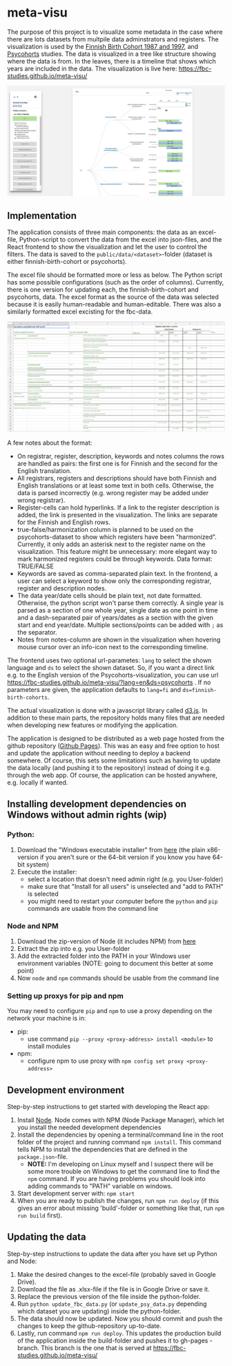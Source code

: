 # meta-visu

The purpose of this project is to visualize some metadata in the case where there are lots datasets from multpile data adminstrators and registers. The visualization is used by the [Finnish Birth Cohort 1987 and 1997](https://thl.fi/fi/tutkimus-ja-kehittaminen/tutkimukset-ja-hankkeet/kansallinen-syntymakohortti-1987), and [Psycohorts](http://psycohorts.utu.fi/) studies. The data is visualized in a tree like structure showing where the data is from. In the leaves, there is a timeline that shows which years are included in the data. The visualization is live here: https://fbc-studies.github.io/meta-visu/

![Screenshot of the visualization](readme-imgs/visu-screenshot.PNG?raw=true "Screenshot of the visualization")

## Implementation

The application consists of three main components: the data as an excel-file, Python-script to convert the data from the excel into json-files, and the React frontend to show the visualization and let the user to control the filters. The data is saved to the `public/data/<dataset>`-folder (dataset is either finnish-birth-cohort or psycohorts).

The excel file should be formatted more or less as below. The Python script has some possible configurations (such as the order of columns). Currently, there is one version for updating each, the finnish-birth-cohort and psycohorts, data. The excel format as the source of the data was selected because it is easily human-readable and human-editable. There was also a similarly formatted excel excisting for the fbc-data.

![Screenshot of the excel format](readme-imgs/data-screenshot.PNG?raw=true "Screenshot of the excel format")

A few notes about the format:

- On registrar, register, description, keywords and notes columns the rows are handled as pairs: the first one is for Finnish and the second for the English translation.
- All registrars, registers and descriptions should have both Finnish and English translations or at least some text in both cells. Otherwise, the data is parsed incorrectly (e.g. wrong register may be added under wrong registrar).
- Register-cells can hold hyperlinks. If a link to the register description is added, the link is presented in the visualization. The links are separate for the Finnish and English rows.
- true-false/harmonization column is planned to be used on the psycohorts-dataset to show which registers have been "harmonized". Currently, it only adds an asterisk next to the register name on the visualization. This feature might be unnecessary: more elegant way to mark harmonized registers could be through keywords. Data format: TRUE/FALSE
- Keywords are saved as comma-separated plain text. In the frontend, a user can select a keyword to show only the corresponding registrar, register and description nodes.
- The data year/date cells should be plain text, not date formatted. Otherwise, the python script won't parse them correctly. A single year is parsed as a section of one whole year, single date as one point in time and a dash-separated pair of years/dates as a section with the given start and end year/date. Multiple sections/points can be added with `;` as the separator.
- Notes from notes-column are shown in the visualization when hovering mouse cursor over an info-icon next to the corresponding timeline.

The frontend uses two optional url-parametes: `lang` to select the shown language and `ds` to select the shown dataset. So, if you want a direct link e.g. to the English version of the Psycohorts-visualization, you can use url https://fbc-studies.github.io/meta-visu/?lang=en&ds=psycohorts . If no parameters are given, the application defaults to `lang=fi` and `ds=finnish-birth-cohorts`.

The actual visualization is done with a javascript library called [d3.js](https://d3js.org/).
In addition to these main parts, the repository holds many files that are needed when developing new features or modifying the application.

The application is designed to be distributed as a web page hosted from the github repository ([Github Pages](https://pages.github.com/)). This was an easy and free option to host and update the application without needing to deploy a backend somewhere. Of course, this sets some limitations such as having to update the data locally (and pushing it to the repository) instead of doing it e.g. through the web app. Of course, the application can be hosted anywhere, e.g. locally if wanted.

## Installing development dependencies on Windows without admin rights (wip)

### Python:

1. Download the "Windows executable installer" from [here](https://www.python.org/downloads/windows/) (the plain x86-version if you aren't sure or the 64-bit version if you know you have 64-bit system)
2. Execute the installer:
   - select a location that doesn't need admin right (e.g. you User-folder)
   - make sure that "Install for all users" is unselected and "add to PATH" is selected
   - you might need to restart your computer before the `python` and `pip` commands are usable from the command line

### Node and NPM

1. Download the zip-version of Node (it includes NPM) from [here](https://nodejs.org/en/download/)
2. Extract the zip into e.g. you User-folder
3. Add the extracted folder into the PATH in your Windows user environment variables (NOTE: going to document this better at some point)
4. Now `node` and `npm` commands should be usable from the command line

### Setting up proxys for pip and npm

You may need to configure `pip` and `npm` to use a proxy depending on the network your machine is in:

- pip:
  - use command `pip --proxy <proxy-address> install <module>` to install modules
- npm:
  - configure npm to use proxy with `npm config set proxy <proxy-address>`

## Development environment

Step-by-step instructions to get started with developing the React app:

1. Install [Node](https://nodejs.org/en/). Node comes with NPM (Node Package Manager), which let you install the needed development dependencies
2. Install the dependencies by opening a terminal/command line in the root folder of the project and running command `npm install`. This command tells NPM to install the dependencies that are defined in the `package.json`-file.
   - **NOTE:** I'm developing on Linux myself and I suspect there will be some more trouble on Windows to get the command line to find the `npm` command. If you are having problems you should look into adding commands to "PATH" variable on windows.
3. Start development server with: `npm start`
4. When you are ready to publish the changes, run `npm run deploy` (if this gives an error about missing 'build'-folder or something like that, run `npm run build` first).

## Updating the data

Step-by-step instructions to update the data after you have set up Python and Node:

1. Make the desired changes to the excel-file (probably saved in Google Drive).
2. Download the file as .xlsx-file if the file is in Google Drive or save it.
3. Replace the previous version of the file inside the python-folder.
4. Run `python update_fbc_data.py` (or `update_psy_data.py` depending which dataset you are updating) inside the python-folder.
5. The data should now be updated. Now you should commit and push the changes to keep the github-repository up-to-date.
6. Lastly, run command `npm run deploy`. This updates the production build of the application inside the build-folder and pushes it to gh-pages -branch. This branch is the one that is served at https://fbc-studies.github.io/meta-visu/
